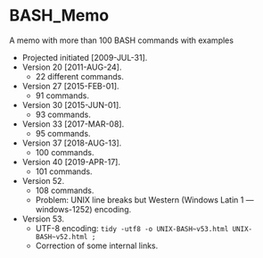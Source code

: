 # BASH_Memo
A memo with more than 100 BASH commands with examples

* Projected initiated [2009-JUL-31].
* Version 20 [2011-AUG-24].
  * 22 different commands.
* Version 27 [2015-FEB-01].
  * 91 commands.
* Version 30 [2015-JUN-01].
  * 93 commands.
* Version 33 [2017-MAR-08].
  * 95 commands.
* Version 37 [2018-AUG-13].
  * 100 commands.
* Version 40 [2019-APR-17].
  * 101 commands.
* Version 52.
  * 108 commands.
  * Problem: UNIX line breaks but Western (Windows Latin 1 — windows-1252) encoding.
* Version 53.
  * UTF-8 encoding: ``` tidy -utf8 -o UNIX-BASH~v53.html UNIX-BASH~v52.html ; ```
  * Correction of some internal links.
